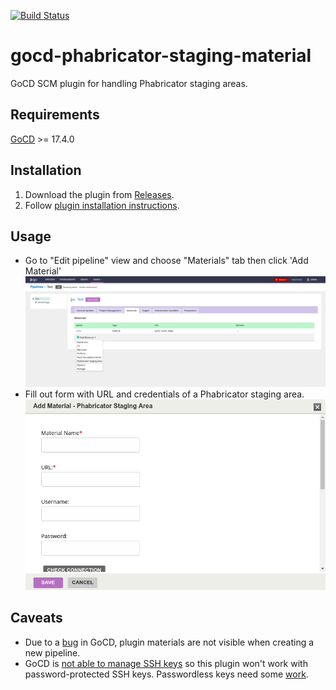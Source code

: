 [![Build Status](https://travis-ci.org/kszatan/gocd-phabricator-staging-material.svg?branch=master)](https://travis-ci.org/kszatan/gocd-phabricator-staging-material)

# gocd-phabricator-staging-material
GoCD SCM plugin for handling Phabricator staging areas.

## Requirements

[GoCD](https://gocd.org) >= 17.4.0

## Installation
1. Download the plugin from [Releases](https://github.com/kszatan/gocd-phabricator-staging-material/releases).
2. Follow [plugin installation instructions](https://docs.gocd.org/current/extension_points/plugin_user_guide.html).

## Usage
* Go to "Edit pipeline" view and choose "Materials" tab then click 'Add Material'
![Add Material](docs/add_material.png)
* Fill out form with URL and credentials of a Phabricator staging area.
![Form](docs/form.png)

## Caveats
* Due to a [bug](https://github.com/gocd/gocd/issues/2947) in GoCD, plugin materials are not visible when creating a new pipeline.
* GoCD is [not able to manage SSH keys](https://github.com/gocd/gocd/issues/430) so this plugin won't work with
password-protected SSH keys. Passwordless keys need some [work](https://github.com/gocd/gocd/issues/1815).
